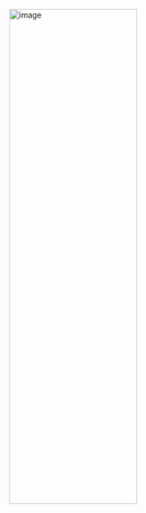 <img width="231" height="895" alt="image" src="https://github.com/user-attachments/assets/d4a9fdcc-cc50-4195-a842-5f6a17dc8da6" />
